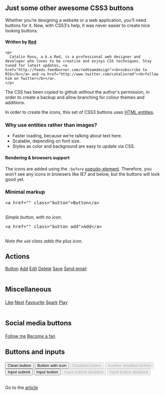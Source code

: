 ## Just some other awesome CSS3 buttons

Whether you’re designing a website or a web application, you’ll need buttons for it. Now, with CSS3′s help, it was never easier to create nice looking buttons.

<div id="author-info">
  <div id="author-bio">
    <h4>
      Written by <a rel="external" title="Visit Red’s website" href="http://www.red-team-design.com">Red</a>
    </h4>
    
    <p>
      Catalin Rosu, a.k.a Red, is a professional web designer and developer who loves to be creative and enjoys CSS techniques. Stay tuned for latest updates, <a href="http://feeds.feedburner.com/redteamdesign"><b>subscribe to RSS</b></a> and <a href="http://www.twitter.com/catalinred"><b>follow him on Twitter</b></a>.
    </p>
  </div>
  
  <p>
    The CSS has been copied to github without the author's permission, in order to create a backup and allow branching for colour themes and additions.
  </p>
</div>

In order to create the icons, this set of CSS3 buttons uses [HTML entities][1].

### Why use entities rather than images?

*   Faster loading, because we’re talking about text here.
*   Scalable, depending on font size.
*   Styles as color and background are easy to update via CSS.

#### Rendering & browsers support

The icons are added using the `:before` [pseudo-element][2]. Therefore, you won’t see any icons in browsers like IE7 and below, but the buttons will look good yet.

### Minimal markup

<pre>&lt;a href="" class="button"&gt;Button&lt;/a&gt;
  </pre>

*Simple button, with no icon.*

<pre>&lt;a href="" class="button add"&gt;Add&lt;/a&gt;
  </pre>

*Note the `add` class adds the plus icon.*

<div id="buttonContainer">
  <h2>
    Actions
  </h2>
  
  <a href="" class="button">Button</a> <a href="" class="button add">Add</a> <a href="" class="button edit">Edit</a> <a href="" class="button delete">Delete</a> <a href="" class="button save">Save</a> <a href="" class="button email">Send email</a> <br /><br /> <h2>
    Miscellaneous
  </h2>
  
  <a href="" class="button like">Like</a> <a href="" class="button next">Next</a> <a href="" class="button star">Favourite</a> <a href="" class="button spark">Spark</a> <a href="" class="button play">Play</a> <br /><br /> <h2>
    Social media buttons
  </h2>
  
  <a href="http://twitter.com/catalinred" class="button tw">Follow me</a> <a href="http://www.facebook.com/RedTeamDesign" class="button fb">Become a fan</a> <h2>
    Buttons and inputs
  </h2>
  
  <button class="button">Clean button</button> <button class="button save">Button with icon</button> <button class="button" disabled>Disabled button</button> <button class="button save" disabled>Another disabled button</button> <br /> <input class="button" type="submit" value="Input submit" /> <input class="button" type="button" value="Input button" /> <input class="button" type="submit" value="Input submit disabled" disabled /> <input class="button" type="button" value="Input button disabled" disabled /> <br /><br />
</div>

Go to the [article][3]

 [1]: http://en.wikipedia.org/wiki/Html_entity
 [2]: http://www.red-team-design.com/before-after-pseudo-elements "The :before and :after pseudo-elements syntax"
 [3]: http://www.red-team-design.com/just-another-awesome-css3-buttons